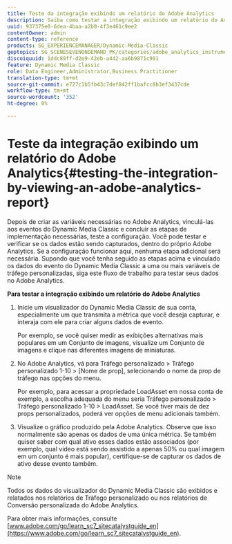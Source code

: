 ```yaml
---
title: Teste da integração exibindo um relatório do Adobe Analytics
description: Saiba como testar a integração exibindo um relatório do Adobe Analytics.
uuid: 937375e0-6dea-4baa-a2b0-4f3e461c9ee2
contentOwner: admin
content-type: reference
products: SG_EXPERIENCEMANAGER/Dynamic-Media-Classic
geptopics: SG_SCENESEVENONDEMAND_PK/categories/adobe_analytics_instrumentation_kit
discoiquuid: 1ddc89ff-d2e9-42eb-a442-aa6b9871c991
feature: Dynamic Media Classic
role: Data Engineer,Administrator,Business Practitioner
translation-type: tm+mt
source-git-commit: e727c1b5fb43c7def842ff1bafcc8b3ef3437cde
workflow-type: tm+mt
source-wordcount: '352'
ht-degree: 0%

---
```



# Teste da integração exibindo um relatório do Adobe Analytics{#testing-the-integration-by-viewing-an-adobe-analytics-report}

Depois de criar as variáveis necessárias no Adobe Analytics, vinculá-las aos eventos do Dynamic Media Classic e concluir as etapas de implementação necessárias, teste a configuração. Você pode testar e verificar se os dados estão sendo capturados, dentro do próprio Adobe Analytics. Se a configuração funcionar aqui, nenhuma etapa adicional será necessária. Supondo que você tenha seguido as etapas acima e vinculado os dados do evento do Dynamic Media Classic a uma ou mais variáveis de tráfego personalizadas, siga este fluxo de trabalho para testar seus dados no Adobe Analytics.

**Para testar a integração exibindo um relatório do Adobe Analytics**

1. Inicie um visualizador do Dynamic Media Classic de sua conta, especialmente um que transmita a métrica que você deseja capturar, e interaja com ele para criar alguns dados de evento.

   Por exemplo, se você quiser medir as exibições alternativas mais populares em um Conjunto de imagens, visualize um Conjunto de imagens e clique nas diferentes imagens de miniaturas.

1. No Adobe Analytics, vá para Tráfego personalizado > Tráfego personalizado 1-10 > [Nome de prop], selecionando o nome da prop de tráfego nas opções do menu.

   Por exemplo, para acessar a propriedade LoadAsset em nossa conta de exemplo, a escolha adequada do menu seria Tráfego personalizado > Tráfego personalizado 1-10 > LoadAsset. Se você tiver mais de dez props personalizados, poderá ver opções de menu adicionais também.

1. Visualize o gráfico produzido pela Adobe Analytics. Observe que isso normalmente são apenas os dados de uma única métrica. Se também quiser saber com qual ativo esses dados estão associados (por exemplo, qual vídeo está sendo assistido a apenas 50% ou qual imagem em um conjunto é mais popular), certifique-se de capturar os dados de ativo desse evento também.

>[!NOTE]
>
>Todos os dados do visualizador do Dynamic Media Classic são exibidos e relatados nos relatórios de Tráfego personalizado ou nos relatórios de Conversão personalizada do Adobe Analytics.

Para obter mais informações, consulte [www.adobe.com/go/learn_sc7_sitecatalystguide_en](https://www.adobe.com/go/learn_sc7_sitecatalystguide_en).
